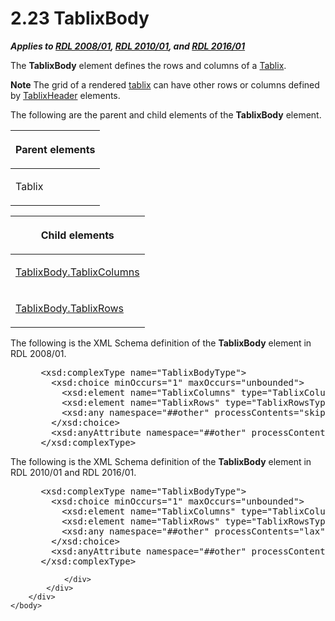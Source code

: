 <html dir="LTR" xmlns:mshelp="http://msdn.microsoft.com/mshelp" xmlns:ddue="http://ddue.schemas.microsoft.com/authoring/2003/5" xmlns:xlink="http://www.w3.org/1999/xlink" xmlns:tool="http://www.microsoft.com/tooltip">
    <head>
        <meta http-equiv="Content-Type" content="text/html; CHARSET=utf-8"></meta>
        <meta name="save" content="history"></meta>
        <title>2.23 TablixBody</title>
        <xml>
            <mshelp:toctitle title="2.23 TablixBody"></mshelp:toctitle>
            <mshelp:rltitle title="[MS-RDL]: TablixBody"></mshelp:rltitle>
            <mshelp:keyword index="A" term="3a4ea889-ce18-43be-940c-2dede59ea640"></mshelp:keyword>
            <mshelp:attr name="DCSext.ContentType" value="open specification"></mshelp:attr>
            <mshelp:attr name="AssetID" value="3a4ea889-ce18-43be-940c-2dede59ea640"></mshelp:attr>
            <mshelp:attr name="TopicType" value="kbRef"></mshelp:attr>
            <mshelp:attr name="DCSext.Title" value="[MS-RDL]: TablixBody" />
        </xml>
    </head>
    <body>
        <div id="header">
            <h1 class="heading">2.23 TablixBody</h1>
        </div>
        <div id="mainSection">
            <div id="mainBody">
                <div id="allHistory" class="saveHistory"></div>
                <div id="sectionSection0" class="section" name="collapseableSection">
                    

<p><b><i>Applies to </i></b><a href="1e855f94-4617-47e4-b89e-0856c6cb420f.html"><b><i>RDL 2008/01</i></b></a><b><i>,
</i></b><a href="3428e690-a348-4ec7-8a6a-8efb42d2cdee.html"><b><i>RDL 2010/01</i></b></a><b><i>,
and </i></b><a href="52ce3983-2bfc-4e72-9359-42aaf5fe4509.html"><b><i>RDL 2016/01</i></b></a></p>

<p>The <b>TablixBody</b> element defines the rows and columns
of a <a href="e42fb86e-799a-4202-8845-ac38831efccb.html">Tablix</a>. </p>

<p><b>Note</b> The grid of a rendered <a href="b2482b3f-74ab-4ca8-a9e5-c07955011743.html#gt_f9f5d4be-2a9e-4556-90f6-d4ed1678f0b4">tablix</a> can have other rows
or columns defined by <a href="ac71f119-59be-471b-9316-e95b931402cb.html">TablixHeader</a>
elements.</p>

<p>The following are the parent and child elements of the <b>TablixBody</b>
element. </p>

<table>
 <thead>
  <tr>
   <th>
   <p>Parent elements</p>
   </th>
  </tr>
 </thead>
 <tr>
  <td>
  <p>Tablix</p>
  </td>
 </tr>
</table>

<p> </p>

<table>
 <thead>
  <tr>
   <th>
   <p>Child elements</p>
   </th>
  </tr>
 </thead>
 <tr>
  <td>
  <p><a href="8dc4048c-caa2-4dbd-991c-d1645a0954b3.html">TablixBody.TablixColumns</a></p>
  </td>
 </tr>
 <tr>
  <td>
  <p><a href="95da8fa3-c964-4714-b43c-19229e335754.html">TablixBody.TablixRows</a></p>
  </td>
 </tr>
</table>

<p>The following is the XML Schema definition of the <b>TablixBody</b>
element in RDL 2008/01.</p>

<dl>
<dd>
<div><pre> &lt;xsd:complexType name=&quot;TablixBodyType&quot;&gt;
   &lt;xsd:choice minOccurs=&quot;1&quot; maxOccurs=&quot;unbounded&quot;&gt;
     &lt;xsd:element name=&quot;TablixColumns&quot; type=&quot;TablixColumnsType&quot; minOccurs=&quot;1&quot; maxOccurs=&quot;1&quot; /&gt;
     &lt;xsd:element name=&quot;TablixRows&quot; type=&quot;TablixRowsType&quot; minOccurs=&quot;1&quot; maxOccurs=&quot;1&quot; /&gt;
     &lt;xsd:any namespace=&quot;##other&quot; processContents=&quot;skip&quot; /&gt;
   &lt;/xsd:choice&gt;
   &lt;xsd:anyAttribute namespace=&quot;##other&quot; processContents=&quot;skip&quot; /&gt;
 &lt;/xsd:complexType&gt;
</pre></div>
</dd></dl>

<p>The following is the XML Schema definition of the <b>TablixBody</b>
element in RDL 2010/01 and RDL 2016/01.</p>

<dl>
<dd>
<div><pre> &lt;xsd:complexType name=&quot;TablixBodyType&quot;&gt;
   &lt;xsd:choice minOccurs=&quot;1&quot; maxOccurs=&quot;unbounded&quot;&gt;
     &lt;xsd:element name=&quot;TablixColumns&quot; type=&quot;TablixColumnsType&quot; minOccurs=&quot;1&quot; maxOccurs=&quot;1&quot; /&gt;
     &lt;xsd:element name=&quot;TablixRows&quot; type=&quot;TablixRowsType&quot; minOccurs=&quot;1&quot; maxOccurs=&quot;1&quot; /&gt;
     &lt;xsd:any namespace=&quot;##other&quot; processContents=&quot;lax&quot; /&gt;
   &lt;/xsd:choice&gt;
   &lt;xsd:anyAttribute namespace=&quot;##other&quot; processContents=&quot;lax&quot; /&gt;
 &lt;/xsd:complexType&gt;
</pre></div>
</dd></dl>


                </div>
            </div>
        </div>
    </body>
</html>